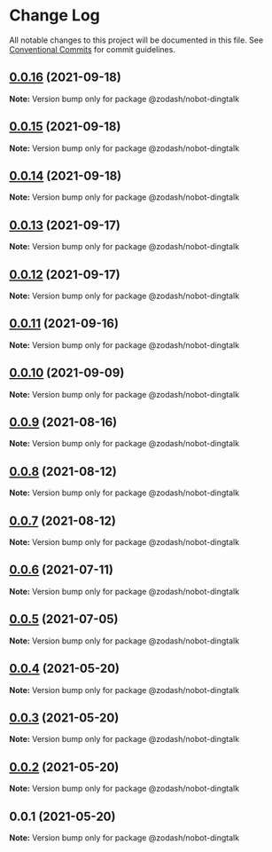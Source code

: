 # Change Log

All notable changes to this project will be documented in this file.
See [Conventional Commits](https://conventionalcommits.org) for commit guidelines.

## [0.0.16](https://github.com/zcorky/zodash/compare/@zodash/nobot-dingtalk@0.0.15...@zodash/nobot-dingtalk@0.0.16) (2021-09-18)

**Note:** Version bump only for package @zodash/nobot-dingtalk





## [0.0.15](https://github.com/zcorky/zodash/compare/@zodash/nobot-dingtalk@0.0.14...@zodash/nobot-dingtalk@0.0.15) (2021-09-18)

**Note:** Version bump only for package @zodash/nobot-dingtalk





## [0.0.14](https://github.com/zcorky/zodash/compare/@zodash/nobot-dingtalk@0.0.13...@zodash/nobot-dingtalk@0.0.14) (2021-09-18)

**Note:** Version bump only for package @zodash/nobot-dingtalk





## [0.0.13](https://github.com/zcorky/zodash/compare/@zodash/nobot-dingtalk@0.0.12...@zodash/nobot-dingtalk@0.0.13) (2021-09-17)

**Note:** Version bump only for package @zodash/nobot-dingtalk





## [0.0.12](https://github.com/zcorky/zodash/compare/@zodash/nobot-dingtalk@0.0.11...@zodash/nobot-dingtalk@0.0.12) (2021-09-17)

**Note:** Version bump only for package @zodash/nobot-dingtalk





## [0.0.11](https://github.com/zcorky/zodash/compare/@zodash/nobot-dingtalk@0.0.10...@zodash/nobot-dingtalk@0.0.11) (2021-09-16)

**Note:** Version bump only for package @zodash/nobot-dingtalk





## [0.0.10](https://github.com/zcorky/zodash/compare/@zodash/nobot-dingtalk@0.0.9...@zodash/nobot-dingtalk@0.0.10) (2021-09-09)

**Note:** Version bump only for package @zodash/nobot-dingtalk





## [0.0.9](https://github.com/zcorky/zodash/compare/@zodash/nobot-dingtalk@0.0.8...@zodash/nobot-dingtalk@0.0.9) (2021-08-16)

**Note:** Version bump only for package @zodash/nobot-dingtalk





## [0.0.8](https://github.com/zcorky/zodash/compare/@zodash/nobot-dingtalk@0.0.7...@zodash/nobot-dingtalk@0.0.8) (2021-08-12)

**Note:** Version bump only for package @zodash/nobot-dingtalk





## [0.0.7](https://github.com/zcorky/zodash/compare/@zodash/nobot-dingtalk@0.0.6...@zodash/nobot-dingtalk@0.0.7) (2021-08-12)

**Note:** Version bump only for package @zodash/nobot-dingtalk





## [0.0.6](https://github.com/zcorky/zodash/compare/@zodash/nobot-dingtalk@0.0.5...@zodash/nobot-dingtalk@0.0.6) (2021-07-11)

**Note:** Version bump only for package @zodash/nobot-dingtalk





## [0.0.5](https://github.com/zcorky/zodash/compare/@zodash/nobot-dingtalk@0.0.4...@zodash/nobot-dingtalk@0.0.5) (2021-07-05)

**Note:** Version bump only for package @zodash/nobot-dingtalk





## [0.0.4](https://github.com/zcorky/zodash/compare/@zodash/nobot-dingtalk@0.0.3...@zodash/nobot-dingtalk@0.0.4) (2021-05-20)

**Note:** Version bump only for package @zodash/nobot-dingtalk





## [0.0.3](https://github.com/zcorky/zodash/compare/@zodash/nobot-dingtalk@0.0.2...@zodash/nobot-dingtalk@0.0.3) (2021-05-20)

**Note:** Version bump only for package @zodash/nobot-dingtalk





## [0.0.2](https://github.com/zcorky/zodash/compare/@zodash/nobot-dingtalk@0.0.1...@zodash/nobot-dingtalk@0.0.2) (2021-05-20)

**Note:** Version bump only for package @zodash/nobot-dingtalk





## 0.0.1 (2021-05-20)

**Note:** Version bump only for package @zodash/nobot-dingtalk
